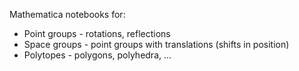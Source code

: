 Mathematica notebooks for:

* Point groups - rotations, reflections
* Space groups - point groups with translations (shifts in position)
* Polytopes - polygons, polyhedra, ...
